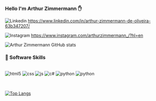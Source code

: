 ### Hello I'm Arthur Zimmermann ✋

![Linkedin](https://img.shields.io/badge/LinkedIn-0077B5?style=for-the-badge&logo=linkedin&logoColor=white) https://www.linkedin.com/in/arthur-zimmermann-de-oliveira-63b347207/

![Instagram](https://img.shields.io/badge/Instagram-E4405F?style=for-the-badge&logo=instagram&logoColor=white) https://www.instagram.com/arthurzimmermann_/?hl=en 

![Arthur Zimmermann GitHub stats](https://github-readme-stats.vercel.app/api?username=ArthurZimm&show_icons=true&theme=radical)

### 🚀 Software Skills

<div style= "display: inline_block"><br/>
    <img align="center" alt = "html5" src="https://img.shields.io/badge/HTML5-E34F26?style=for-the-badge&logo=html5&logoColor=white">
    <img align="center" alt = "css" src="https://img.shields.io/badge/CSS3-1572B6?style=for-the-badge&logo=css3&logoColor=white">
    <img align="center" alt = "js" src="https://img.shields.io/badge/JavaScript-323330?style=for-the-badge&logo=javascript&logoColor=F7DF1E">
    <img align="center" alt = "c#" src="https://img.shields.io/badge/C%23-239120?style=for-the-badge&logo=c-sharp&logoColor=white">
    <img align="center" alt = "python" src="https://img.shields.io/badge/Python-3776AB?style=for-the-badge&logo=python&logoColor=white">
    <img align="center" alt = "python" src="https://img.shields.io/badge/Java-ED8B00?style=for-the-badge&logo=java&logoColor=white">
</div>
<br/>
<br/>

[![Top Langs](https://github-readme-stats.vercel.app/api/top-langs/?username=ArthurZimm&langs_count=8)](https://github.com/ArthurZimm/github-readme-stats)
